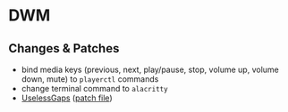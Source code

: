 # DWM
## Changes & Patches

* bind media keys (previous, next, play/pause, stop, volume up, volume down, mute) to `playerctl` commands
* change terminal command to `alacritty`
* [UselessGaps](https://dwm.suckless.org/patches/uselessgap/) ([patch file](./patches/wm-uselessgap-20211119-58414bee958f2.diff))
